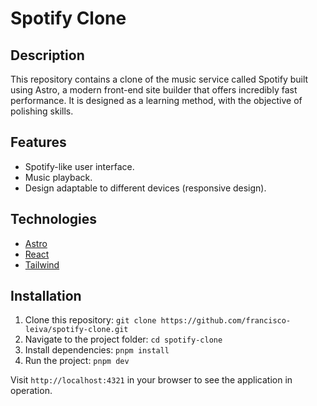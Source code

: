 # Spotify Clone

## Description

This repository contains a clone of the music service called Spotify built using Astro, a modern front-end site builder that offers incredibly fast performance. It is designed as a learning method, with the objective of polishing skills.

## Features

- Spotify-like user interface.
- Music playback.
- Design adaptable to different devices (responsive design).

## Technologies

- [Astro](https://astro.build/)
- [React](https://react.dev/)
- [Tailwind](https://tailwindcss.com/)

## Installation

1. Clone this repository: `git clone https://github.com/francisco-leiva/spotify-clone.git`
2. Navigate to the project folder: `cd spotify-clone`
3. Install dependencies: `pnpm install`
4. Run the project: `pnpm dev`

Visit `http://localhost:4321` in your browser to see the application in operation.
